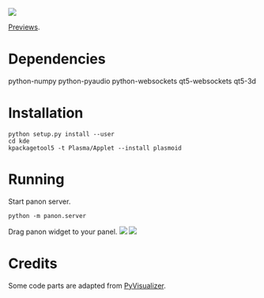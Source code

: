 ![](../../wiki/screenshot.png)

[Previews](../../wiki/Previews).

Dependencies
==
python-numpy python-pyaudio python-websockets qt5-websockets qt5-3d 

Installation
===========
```
python setup.py install --user
cd kde
kpackagetool5 -t Plasma/Applet --install plasmoid
```

Running
===
Start panon server.
```
python -m panon.server
```
Drag panon widget to your panel.
![](../../wiki/plasma-widget1.png)
![](../../wiki/plasma-widget2.png)

Credits
======
Some code parts are adapted from [PyVisualizer](https://github.com/ajalt/PyVisualizer).
